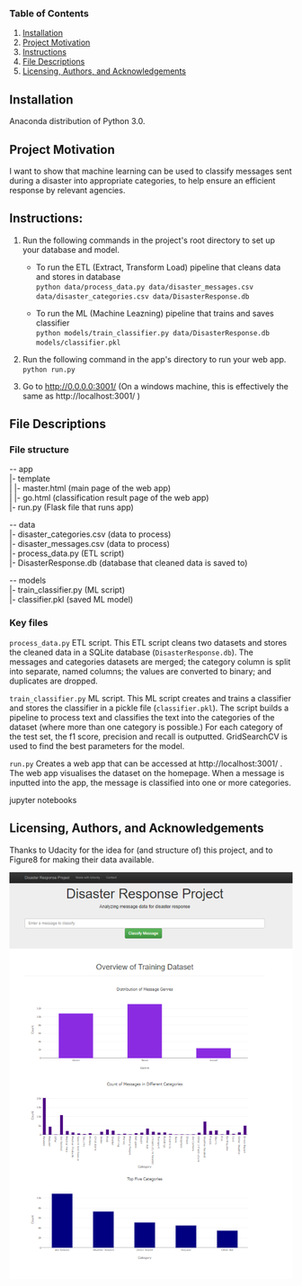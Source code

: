 ### Table of Contents

1. [Installation](#installation)
2. [Project Motivation](#motivation)
3. [Instructions](#instructions)
4. [File Descriptions](#files)
5. [Licensing, Authors, and Acknowledgements](#licensing)

## Installation <a name="installation"></a>
Anaconda distribution of Python 3.0. 

## Project Motivation<a name="motivation"></a>

I want to show that machine learning can be used to classify messages sent during a disaster into appropriate categories, to help ensure an efficient response by relevant agencies.

## Instructions: <a name="instructions"></a>
1. Run the following commands in the project's root directory to set up your database and model.

    - To run the ETL (Extract, Transform Load) pipeline that cleans data and stores in database  
      `python data/process_data.py data/disaster_messages.csv data/disaster_categories.csv data/DisasterResponse.db`
        
    - To run the ML (Machine Leazning) pipeline that trains and saves classifier  
      `python models/train_classifier.py data/DisasterResponse.db models/classifier.pkl`

2. Run the following command in the app's directory to run your web app.  
   `python run.py`

3. Go to http://0.0.0.0:3001/ (On a windows machine, this is effectively the same as http://localhost:3001/ )

## File Descriptions <a name="files"></a>

### File structure

-- app  
|- template  
| |- master.html  (main page of the web app)      
| |- go.html  (classification result page of the web app)    
|- run.py  (Flask file that runs app)    

-- data  
|- disaster_categories.csv  (data to process)       
|- disaster_messages.csv  (data to process)      
|- process_data.py  (ETL script)    
|- DisasterResponse.db   (database that cleaned data is saved to)     

-- models  
|- train_classifier.py (ML script)   
|- classifier.pkl  (saved ML model)     

### Key files
`process_data.py`
ETL script. This ETL script cleans two datasets and stores the cleaned data in a SQLite database (`DisasterResponse.db`). 
The messages and categories datasets are merged; the category column is split into separate, named columns; the values are converted to binary; and duplicates are dropped. 

`train_classifier.py`
ML script. This ML script creates and trains a classifier and stores the classifier in a pickle file (`classifier.pkl`).
The script builds a pipeline to process text and classifies the text into the categories of the dataset (where more than one category is possible.)
For each category of the test set, the f1 score, precision and recall is outputted.
GridSearchCV is used to find the best parameters for the model.

`run.py`
Creates a web app that can be accessed at http://localhost:3001/ .
The web app visualises the dataset on the homepage.
When a message is inputted into the app, the message is classified into one or more categories. 

jupyter notebooks

## Licensing, Authors, and Acknowledgements <a name="licensing"></a>
Thanks to Udacity for the idea for (and structure of) this project, and to Figure8 for making their data available.


![Home Page](home_screenshot.PNG)
